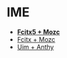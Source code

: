 # IME

* **[Fcitx5 + Mozc](https://github.com/ghsable/dotfiles/blob/main/bin/ime/fcitx5_mozc/README.md)**
* [Fcitx + Mozc](https://github.com/ghsable/dotfiles/blob/main/bin/ime/fcitx_mozc/README.md)
* [Uim + Anthy](https://github.com/ghsable/dotfiles/blob/main/bin/ime/uim_anthy/README.md)
